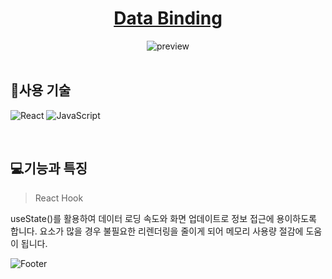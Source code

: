 <div align="center">
	<h1><a href="https://open-source3-snowy.vercel.app/">Data Binding</a></h1>
	<img src="https://github.com/user-attachments/assets/c91679db-c265-49be-a801-22b02e5d950f" alt="preview" />
</div>

<br/>

## 🧩사용 기술
![React](https://img.shields.io/badge/react-%2320232a.svg?style=flat-square&logo=react&logoColor=%2361DAFB)
![JavaScript](https://img.shields.io/badge/-JavaScript-dc8d2d?style=flat-square&logo=javascript&logoColor=ffffff)

<br/>

## 💻기능과 특징
> React Hook

useState()를 활용하여 데이터 로딩 속도와 화면 업데이트로 정보 접근에 용이하도록 합니다. 요소가 많을 경우 불필요한 리렌더링을 줄이게 되어 메모리 사용량 절감에 도움이 됩니다.


![Footer](https://capsule-render.vercel.app/api?type=waving&color=5f6571&height=100&section=footer)